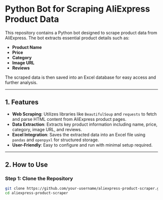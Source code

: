 # Python Bot for Scraping AliExpress Product Data

This repository contains a Python bot designed to scrape product data from AliExpress. The bot extracts essential product details such as:

- **Product Name**
- **Price**
- **Category**
- **Image URL**
- **Reviews**

The scraped data is then saved into an Excel database for easy access and further analysis.

---

## 1. Features

- **Web Scraping**: Utilizes libraries like `BeautifulSoup` and `requests` to fetch and parse HTML content from AliExpress product pages.
- **Data Extraction**: Extracts key product information including name, price, category, image URL, and reviews.
- **Excel Integration**: Saves the extracted data into an Excel file using `pandas` and `openpyxl` for structured storage.
- **User-Friendly**: Easy to configure and run with minimal setup required.

---

## 2. How to Use

### Step 1: Clone the Repository
```bash
git clone https://github.com/your-username/aliexpress-product-scraper.git
cd aliexpress-product-scraper
